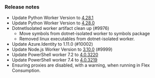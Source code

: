 ### Release notes

<!-- Please add your release notes in the following format:
- My change description (#PR)
-->
- Update Python Worker Version to [4.28.1](https://github.com/Azure/azure-functions-python-worker/releases/tag/4.28.1)
- Update Python Worker Version to [4.28.0](https://github.com/Azure/azure-functions-python-worker/releases/tag/4.28.0)
- DotnetIsolated worker artifact clean up (#9976)
  - Move symbols from dotnet-isolated worker to symbols package
  - Removed linux executables from dotnet-isolated worker.
- Update Azure.Identity to 1.11.0 (#10002)
- Update Node.js Worker Version to [3.10.0](https://github.com/Azure/azure-functions-nodejs-worker/releases/tag/v3.10.0) (#9999)
- Update PowerShell worker 7.2 to [4.0.3220](https://github.com/Azure/azure-functions-powershell-worker/releases/tag/v4.0.3220)
- Update PowerShell worker 7.4 to [4.0.3219](https://github.com/Azure/azure-functions-powershell-worker/releases/tag/v4.0.3219)
- Ensuring proxies are disabled, with a warning, when running in Flex Consumption. 